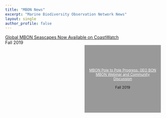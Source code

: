 ```yaml
---
title: "MBON News"
excerpt: "Marine Biodiversity Observation Network News"
layout: single
author_profile: false
---
```

<div class="news-tile">
  <div class="gray"><a href="">Global MBON Seascapes Now Available on CoastWatch</a><br>Fall 2019	
</div>	
</div>

<div style="width: 45%; float: right; height: 200px; padding: 10px; display: flex; justify-content: center; flex-direction: column; background-color: #999; text-align: center; font-size: smaller;"><a style="color: white;" href="">MBON Pole to Pole Progress: GEO BON MBON Webinar and Community Discussion</a><br>Fall 2019	
</div>

<div style="clear: both;"></div>

